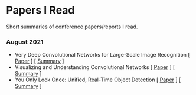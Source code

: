 # Papers I Read
Short summaries of conference papers/reports I read.

### August 2021

- Very Deep Convolutional Networks for Large-Scale Image Recognition [ [Paper](https://arxiv.org/pdf/1409.1556.pdf ) ] [ [Summary](./vggnet/vggnet.md) ]
- Visualizing and Understanding Convolutional Networks [ [Paper](https://cs.nyu.edu/~fergus/papers/zeilerECCV2014.pdf) ] [ [Summary](./visualization/visualization.md) ] 
- You Only Look Once: Unified, Real-Time Object Detection [ [Paper](https://arxiv.org/pdf/1506.02640.pdf) ] [ [Summary](./yolo/yolo.md) ]
<!--- - Reducing the Dimensionality of Data with Neural Networks [ [Report](https://www.cs.toronto.edu/~hinton/science.pdf) ] [ [Summary](./autoencoder/autoencoder.md) ]-->
